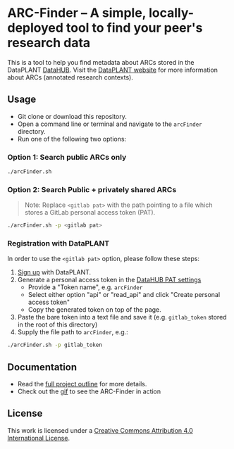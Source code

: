 
# ARC-Finder &ndash; A simple, locally-deployed tool to find your peer's research data

This is a tool to help you find metadata about ARCs stored in the DataPLANT [DataHUB](https://git.nfdi4plants.org/).
Visit the [DataPLANT website](<https://nfdi4plants.de>) for more information about ARCs (annotated research contexts).

## Usage

- Git clone or download this repository.
- Open a command line or terminal and navigate to the `arcFinder` directory.
- Run one of the following two options:

### Option 1: Search public ARCs only

```bash
./arcFinder.sh
```

### Option 2: Search Public + privately shared ARCs

> Note: Replace `<gitlab pat>` with the path pointing to a file which stores a GitLab personal access token (PAT).

```bash
./arcFinder.sh -p <gitlab pat>
```

### Registration with DataPLANT

In order to use the `<gitlab pat>` option, please follow these steps:

1. [Sign up](<https://register.nfdi4plants.org/>) with DataPLANT.
2. Generate a personal access token in the [DataHUB PAT settings](https://git.nfdi4plants.org/-/profile/personal_access_tokens)
   - Provide a "Token name", e.g. `arcFinder`
   - Select either option "api" or "read_api" and click "Create personal access token"
   - Copy the generated token on top of the page.
3. Paste the bare token into a text file and save it (e.g. `gitlab_token` stored in the root of this directory)
4. Supply the file path to `arcFinder`, e.g.:

```bash
./arcFinder.sh -p gitlab_token
```

## Documentation

- Read the [full project outline](docs/2022-06-10_arcFinder_project_brilhaus.pdf) for more details.
- Check out the [gif](https://github.com/Brilator/arcFinder/blob/main/docs/arcFinder_gif.md) to see the ARC-Finder in action

## License

This work is licensed under a [Creative Commons Attribution 4.0 International License](http://creativecommons.org/licenses/by/4.0/).
